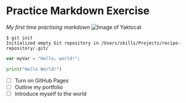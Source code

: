 # Practice Markdown Exercise
_My first time practising markdown_
![Image of Yaktocat](https://octodex.github.com/images/yaktocat.png)

```
$ git init
Initialized empty Git repository in /Users/skills/Projects/recipe-repository/.git/
```
``` javascript
var myVar = "Hello, world!";
```
``` python
print("Hello World!")
```
- [ ] Turn on GitHub Pages
- [ ] Outline my portfolio
- [ ] Introduce myself to the world
